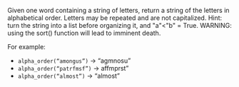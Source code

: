 Given one word containing a string of letters, return a string of the letters in alphabetical order. 
Letters may be repeated and are not capitalized. 
Hint: turn the string into a list before organizing it, and "a"<"b" = True.
WARNING: using the sort() function will lead to imminent death.

For example:

- `alpha_order(“amongus”)` → “agmnosu”
- `alpha_order(“patrfmsf”)` → affmprst”
- `alpha_order(“almost”)` → “almost”

